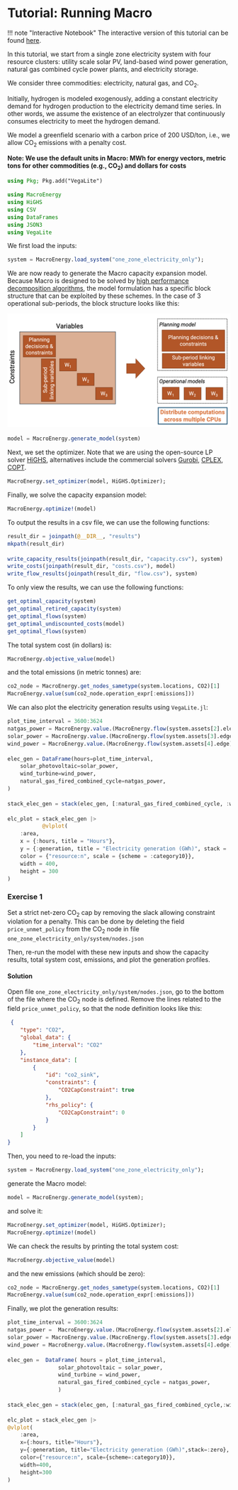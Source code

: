 
# Tutorial: Running Macro

!!! note "Interactive Notebook"
    The interactive version of this tutorial can be found [here](https://github.com/macroenergy/MacroEnergyExamples.jl/blob/main/tutorials/tutorial_1_running_macro.ipynb).

In this tutorial, we start from a single zone electricity system with four resource clusters: utility scale solar PV, land-based wind power generation, natural gas combined cycle power plants, and electricity storage. 

We consider three commodities: electricity, natural gas, and $\text{CO}_2$. 

Initially, hydrogen is modeled exogenously, adding a constant electricity demand for hydrogen production to the electricity demand time series. In other words, we assume the existence of an electrolyzer that continuously consumes electricity to meet the hydrogen demand.

We model a greenfield scenario with a carbon price of 200 USD/ton, i.e., we allow $\text{CO}_2$ emissions with a penalty cost.

**Note: We use the default units in Macro: MWh for energy vectors, metric tons for other commodities (e.g., $\text{CO}_2$) and dollars for costs**

```julia
using Pkg; Pkg.add("VegaLite")
```

```julia
using MacroEnergy
using HiGHS
using CSV
using DataFrames
using JSON3
using VegaLite
```

We first load the inputs:

```julia
system = MacroEnergy.load_system("one_zone_electricity_only");
```

We are now ready to generate the Macro capacity expansion model. Because Macro is designed to be solved by [high performance decomposition algorithms](https://arxiv.org/abs/2403.02559), the model formulation has a specific block structure that can be exploited by these schemes. In the case of 3 operational sub-periods, the block structure looks like this:

![model_structure](../images/model_structure.png)

```julia
model = MacroEnergy.generate_model(system)
```

Next, we set the optimizer. Note that we are using the open-source LP solver [HiGHS](https://highs.dev/), alternatives include the commercial solvers [Gurobi](https://www.gurobi.com/), [CPLEX](https://www.ibm.com/products/ilog-cplex-optimization-studio), [COPT](https://www.copt.de/).

```julia
MacroEnergy.set_optimizer(model, HiGHS.Optimizer);
```

Finally, we solve the capacity expansion model:

```julia
MacroEnergy.optimize!(model)
```

To output the results in a csv file, we can use the following functions:

```julia
result_dir = joinpath(@__DIR__, "results")
mkpath(result_dir)

write_capacity_results(joinpath(result_dir, "capacity.csv"), system)
write_costs(joinpath(result_dir, "costs.csv"), model)
write_flow_results(joinpath(result_dir, "flow.csv"), system)
```

To only view the results, we can use the following functions:

```julia
get_optimal_capacity(system)
get_optimal_retired_capacity(system)
get_optimal_flows(system)
get_optimal_undiscounted_costs(model)
get_optimal_flows(system)
```

The total system cost (in dollars) is:

```julia
MacroEnergy.objective_value(model)
```

and the total emissions (in metric tonnes) are:

```julia
co2_node = MacroEnergy.get_nodes_sametype(system.locations, CO2)[1]
MacroEnergy.value(sum(co2_node.operation_expr[:emissions]))
```

We can also plot the electricity generation results using `VegaLite.jl`:

```julia
plot_time_interval = 3600:3624
natgas_power = MacroEnergy.value.(MacroEnergy.flow(system.assets[2].elec_edge)).data[plot_time_interval] / 1e3;
solar_power = MacroEnergy.value.(MacroEnergy.flow(system.assets[3].edge)).data[plot_time_interval] / 1e3;
wind_power = MacroEnergy.value.(MacroEnergy.flow(system.assets[4].edge)).data[plot_time_interval] / 1e3;

elec_gen = DataFrame(hours=plot_time_interval,
    solar_photovoltaic=solar_power,
    wind_turbine=wind_power,
    natural_gas_fired_combined_cycle=natgas_power,
)

stack_elec_gen = stack(elec_gen, [:natural_gas_fired_combined_cycle, :wind_turbine, :solar_photovoltaic], variable_name=:resource, value_name=:generation);

elc_plot = stack_elec_gen |>
           @vlplot(
    :area,
    x = {:hours, title = "Hours"},
    y = {:generation, title = "Electricity generation (GWh)", stack = :zero},
    color = {"resource:n", scale = {scheme = :category10}},
    width = 400,
    height = 300
)
```

### Exercise 1
Set a strict net-zero $\text{CO}_2$ cap by removing the slack allowing constraint violation for a penalty. This can be done by deleting the field `price_unmet_policy` from the $\text{CO}_2$ node in file `one_zone_electricity_only/system/nodes.json`

Then, re-run the model with these new inputs and show the capacity results, total system cost, emissions, and plot the generation profiles.

#### Solution

Open file `one_zone_electricity_only/system/nodes.json`, go to the bottom of the file where the $\text{CO}_2$ node is defined. Remove the lines related to the field `price_unmet_policy`, so that the node definition looks like this:

```json
 {
    "type": "CO2",
    "global_data": {
        "time_interval": "CO2"
    },
    "instance_data": [
        {
            "id": "co2_sink",
            "constraints": {
                "CO2CapConstraint": true
            },
            "rhs_policy": {
                "CO2CapConstraint": 0
            }   
        }
    ]
}
```
Then, you need to re-load the inputs:
```julia
system = MacroEnergy.load_system("one_zone_electricity_only");
```
generate the Macro model:
```julia
model = MacroEnergy.generate_model(system);
```
and solve it:
```julia
MacroEnergy.set_optimizer(model, HiGHS.Optimizer);
MacroEnergy.optimize!(model)
```
We can check the results by printing the total system cost:
```julia
MacroEnergy.objective_value(model)
```
and the new emissions (which should be zero):
```julia
co2_node = MacroEnergy.get_nodes_sametype(system.locations, CO2)[1]
MacroEnergy.value(sum(co2_node.operation_expr[:emissions]))
```
Finally, we plot the generation results:
```julia
plot_time_interval = 3600:3624
natgas_power =  MacroEnergy.value.(MacroEnergy.flow(system.assets[2].elec_edge)).data[plot_time_interval]/1e3;
solar_power = MacroEnergy.value.(MacroEnergy.flow(system.assets[3].edge)).data[plot_time_interval]/1e3;
wind_power = MacroEnergy.value.(MacroEnergy.flow(system.assets[4].edge)).data[plot_time_interval]/1e3;

elec_gen =  DataFrame( hours = plot_time_interval, 
                solar_photovoltaic = solar_power,
                wind_turbine = wind_power,
                natural_gas_fired_combined_cycle = natgas_power,
                )

stack_elec_gen = stack(elec_gen, [:natural_gas_fired_combined_cycle,:wind_turbine,:solar_photovoltaic], variable_name=:resource, value_name=:generation);

elc_plot = stack_elec_gen |> 
@vlplot(
    :area,
    x={:hours, title="Hours"},
    y={:generation, title="Electricity generation (GWh)",stack=:zero},
    color={"resource:n", scale={scheme=:category10}},
    width=400,
    height=300
)
```


